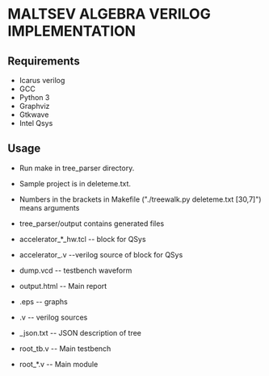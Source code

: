 MALTSEV ALGEBRA VERILOG IMPLEMENTATION
======================================
Requirements
------------
* Icarus verilog
* GCC
* Python 3
* Graphviz
* Gtkwave
* Intel Qsys

Usage
-----
* Run make in tree\_parser directory.
* Sample project is in deleteme.txt.
* Numbers in the brackets in Makefile ("./treewalk.py deleteme.txt [30,7]") means arguments
* tree\_parser/output contains generated files

* accelerator_*_hw.tcl -- block for QSys  
* accelerator\_.v --verilog source of block for QSys 
* dump.vcd -- testbench waveform
* output.html -- Main report
* .eps -- graphs 
* .v -- verilog sources
* \_json.txt -- JSON description of tree
* root\_tb.v -- Main testbench
* root\_\*.v -- Main module


